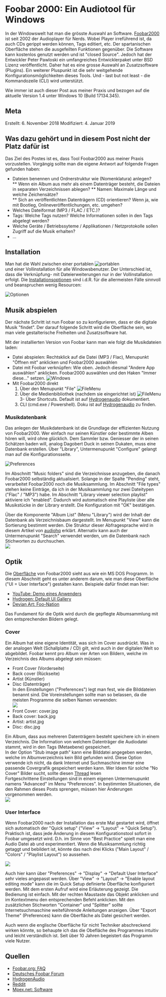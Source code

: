 # Foobar 2000: Ein Audiotool für Windows

In der Windowswelt hat man die grösste Auswahl an Software. [Foobar2000](http://www.foobar2000.org) ist seit 2002 der Audioplayer für Nerds. Wobei Player irreführend ist, da auch CDs gerippt werden können, Tags editiert, etc. Der spartanischen Oberfläche stehen die ausgefeilten Funktionen gegenüber. Die Software kann kostenlos genutzt werden und ist "closed Source". Jedoch hat der Entwickler Peter Pawloski ein umfangreiches Entwicklerpaket unter BSD Lizenz veröffentlicht. Daher hat es eine grosse Auswahl an Zusatzsoftware (Plugins). Ein weiterer Pluspunkt ist die sehr weitgehende Konfigurationsmöglichkeiten dieses Tools. Und - last but not least - die Kommandozeile (CLI) wird unterstützt.

Wie immer ist auch dieser Post aus meiner Praxis und bezogen auf die aktuelle Version 1.4 unter Windows 10 (Build 17134.345).  

## Meta

Erstellt:		6. November 2018
Modifiziert:	4. Januar 2019

## Was dazu gehört und in diesem Post nicht der Platz dafür ist

Das Ziel des Postes ist es, dass Tool Foobar2000 aus meiner Praxis vorzustellen. Vorgängig sollte man die eigene Antwort auf folgende Fragen gefunden haben:  

* Dateien benennen und Ordnerstruktur wie (Nomenklatura) anlegen?  
** Wenn ein Album aus mehr als einem Datenträger besteht, die Dateien in separaten Verzeichnissen ablegen?
** Namen: Maximale Länge und welche Zeichensätze?  
** Sich an veröffentlichten Datenträgern (CD) orientieren? Wenn ja, wie mit Bootleg, Onlineveröffentlichungen, etc. umgehen?  
* Welches Dateiformat (MP3 / FLAC / ETC.)?  
* Tags: Welche Tags nutzen? Welche Informationen sollen in den Tags abgelegt werden?
* Welche Geräte / Betriebssyteme / Applikationen / Netzprotokolle sollen Zugriff auf die Musik erhalten?
* ...

## Installation  

Man hat die Wahl zwischen einer portablen ![portablen](..\foobar\install.jpg)   
und einer Vollinstallation für alle Windowsbenutzer. Der Unterschied ist, dass die Verknüpfung- mit Dateierweiterungen nur in der Vollinstallation erfolgt. 
Die [Installationsoptionen](http://wiki.hydrogenaud.io/index.php?title=Foobar2000:Components#Included_in_the_installer) sind i.d.R. für die allermeisten Fälle sinnvoll und beanspruchen wenig Resourcen:  

![Optionen](..\foobar\install-option.jpg)  

## Musik abspielen

Der nächste Schritt ist nun Foobar so zu konfigurieren, dass er die digitale Musik "findet". Der darauf folgende Schritt wird die Oberfläche sein, wo man viele gestalterische Freiheiten und Zusatzsoftware hat.

Mit der installierten Version von Foobar kann man wie folgt die Musikdateien laden:  
*  Datei abspielen: Rechtsklick auf die Datei (MP3 / Flac), Menupunkt "Öffnen mit" anklicken und Foobar2000 auswählen
*  Datei mit Foobar verknüpfen: Wie oben. Jedoch diesmal "Andere App auswählen" anklicken. Foobar2000 auswählen und den Haken "Immer diese..." setzen.  ![Windows](..\foobar\dateityp.jpg)  
*  Mit Foobar2000 direkt  
   1. Über den Menupunkt "File"   ![FileMenu](..\foobar\filemenu.jpg)
   2. Über die Medienbibliothek (nachdem sie eingerichtet ist)  ![FileMenu](..\foobar\library.jpg)
   3- Über Shortcuts. Default ist auf [Hydrogenaudio](https://wiki.hydrogenaud.io/index.php?title=Foobar2000:Preferences:General:Keyboard_Shortcuts#Key) dokumentiert.  
   1. CLI (cmd.exe / Powershell). Doku ist auf [Hydrogenaudio](https://wiki.hydrogenaud.io/index.php?title=Foobar2000:Commandline_Guide) zu finden.  

### Musikdatenbank

Das anlegen der Musikdatenbank ist die Grundlage der effizienten Nutzung von Foobar2000. Wer einfach nur seinen Künstler oder bestimmte Alben hören will, wird ohne glücklich. Dem Sammler bzw. Geniesser der in seinen Schätzen baden will, analog Dagobert Duck in seinen Dukaten, muss eine Datenbank erstellen. Über "Library", Untermenupunkt "Configure" gelangt man auf die Konfigurationsseite.  

![Preferences](..\foobar\preferences.jpg)  

Im Abschnitt "Music folders" sind die Verzeichnisse anzugeben, die danach Foobar2000 selbständig aktualisiert. Solange in der Spalte "Pending" steht, verarbeitet Foobar2000 noch die Musiksammlung. Im Abschnitt "File types" stehen keine Einträge, da ich in der Musiksammlung nur zwei Dateitypen ("Flac" / "MP3") habe. Im Abschnitt "Library viewer selection playlist" aktiviere ich "enabled". Dadurch wird automatisch eine Playliste über alle Musikstücke in der Library erstellt. Die Konfiguration mit "OK" bestätigen.  

Über die Komponente "Album List" (Menu "Library") wird der Inhalt der Datenbank als Verzeichnisbaum dargestellt. Im Menupunkt "View" kann die Sortierung bestimmt werden. Die Struktur dieser Abfragesprache wird in diesem Artikel von [audiohq](https://www.audiohq.de/viewtopic.php?id=1089) erklärt. Alternativ kann auch der Untermenupunkt "Search" verwendet werden, um die Datenbank nach Stichworten zu durchsuchen.  
![](../foobar/album-list.jpg)

## Optik  

Die [Oberfläche](https://www.foobar2000.org/screenshots) von Foobar2000 sieht aus wie ein MS DOS Programm. In diesem Abschnitt geht es unter anderem darum, wie man diese Oberfläche ("UI = User Interface") gestalten kann. Beispiele dafür findet man hier:
* [YouTube: Demo eines Anwenders](https://www.youtube.com/watch?v=s-GOWSfX3X8)  
* [Hydrogen: Default UI Gallery](https://hydrogenaud.io/index.php?PHPSESSID=njne49qs158lkq1k8ft97b8bg1&topic=58574.475)
* [Devian Art: Foo-Nation](https://www.deviantart.com/popular-all-time/?section=&global=1&q=foobar2000&offset=0)  

Das Fundament für die Optik wird durch die gepflegte Albumsammlung mit den entsprechenden Bildern gelegt.  

### Cover  

Ein Album hat eine eigene Identität, was sich im Cover ausdrückt. Was in der analogen Welt (Schallplatte / CD) gilt, wird auch in der digitalen Welt so abgebildet. Foobar kennt pro Album vier Arten von Bildern, welche im Verzeichnis des Albums abgelegt sein müssen:      
* Front Cover (Vorderseite)
* Back cover  (Rückseite)
* Artist       (Künstler) 
* Disc         (Datenträger)  
In den Einstellungen ("Preferences") legt man fest, wie die Bilddateien benannt sind. Die Voreinstellungen sollte man so belassen, da die meisten Programme die selben Namen verwenden:  
![](../foobar/display.jpg)  
* Front Cover:    cover.jpg
* Back cover:     back.jpg
* Artist:         artist.jpg
* Disc:           disc.jpg

Ein Album, dass aus mehreren Datenträgern besteht speichere ich in einem Verzeichnis. Die Information von welchem Datenträger die Audiodatei stammt, wird in den Tags (Metaebene) gespeichert.  
In der Option "Stub image path" kann eine Bilddatei angegeben werden, welche im Albumverzeichnis kein Bild gefunden wird. Diese Option verwende ich nicht, da dank Internet und Suchmaschine immer eine passende Covergrafik gespeichert werden kann. Wer Ideen für solche "No Cover" Bilder sucht, sollte diesen [Thread](https://hydrogenaud.io/index.php/topic,34341.0.html) lesen  
Fortgeschrittene Einstellungen sind in einem eigenen Untermenupunkt namens "Advanced" im Menu "Preferences". In bestimmten Situationen, die den Rahmen dieses Posts sprengen, müssen hier Änderungen vorgenommen werden.  
![](../foobar/display-ad.jpg)   

### User Interface

Wenn Foobar2000 nach der Installation das erste Mal gestartet wird, öffnet sich automatisch der "Quick setup" ("View" -> "Layout" -> "Quick Setup"). Praktisch ist, dass jede Änderung in diesem Konfigurationstool sofort in Foobar umgesetzt wird. D.h. im Sinne von "Best Practice" spielt man eine Audio Datei ab und experimentiert. Wenn die Musiksammlung richtig getaggt und bebildert ist, könnte das nach drei Klicks ("Main Layout" / "Colors" / "Playlist Layout") so aussehen.  

![](../foobar/UI-Quick.jpg)   

Auch hier kann über "Preferences" -> "Display" -> "Default User Interface" sehr vieles angepasst werden. Über "View" -> "Layout" -> "Enable layout editing mode" kann die im Quick Setup definierte Oberfläche konfiguriert werden. Mit dem ersten Aufruf wird eine Erläuterung gezeigt. Die Bedienung ist einfach. Mit der rechten Maustaste das Objekt anklicken und im Kontextmenu den entsprechenden Befehl anklicken. Mit den zusätzlichen Stichworten "Container" und "Splitter" sollte Internetsuchmaschine weiteführende Anleitungen anzeigen. Über "Export Theme" (Preferences) kann die Oberfläche als Datei gesichert werden.  

Auch wenn die englische Oberfläche für nicht Techniker abschreckend wirken könnte, so behaupte ich das die Obefläche des Programmes intuitiv und leicht verständlich ist. Seit über 10 Jahren begeistert das Programm viele Nutzer.

## Quellen

* [Foobar.org: FAQ](https://www.foobar2000.org/FAQ)
* [Deutsches Foobar Forum](http://foobar-users.de/index.php)
* [HydrogenAudio](https://hydrogenaud.io/index.php?PHPSESSID=e5or8l3adon8cu3m59rj1l51p6&board=28.0)
* [Reddit](https://www.reddit.com/r/foobar2000/)
* [Mpex.net: Software](http://www.mpx.net/forum/viewforum.php?f=5)